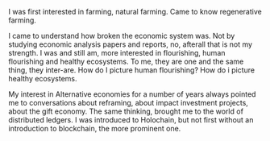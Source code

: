 I was first interested in farming, natural farming. Came to know regenerative farming. 

I came to understand how broken the economic system was. Not by studying economic analysis papers and reports, no, afterall that is not my strength. I was and still am, more interested in flourishing, human flourishing and healthy ecosystems. To me, they are one and the same thing, they inter-are. How do I picture human flourishing? How do i picture healthy ecosystems. 

My interest in Alternative economies for a number of years always pointed me to conversations about reframing, about impact investment projects, about the gift economy. The same thinking, brought me to the world of distributed ledgers. I was introduced to Holochain, but not first without an introduction to blockchain, the more prominent one. 